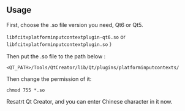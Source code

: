 ## Usage
First, choose the .so file version you need, Qt6 or Qt5.

`libfcitxplatforminputcontextplugin-qt6.so` 
or
`libfcitxplatforminputcontextplugin.so`
）

Then put  the .so file  to the path below :
```shell
<QT_PATH>/Tools/QtCreator/lib/Qt/plugins/platforminputcontexts/
```

Then change the permission of it:
```shell
chmod 755 *.so
```

Resatrt Qt Creator, and you can enter Chinese character in it now.
